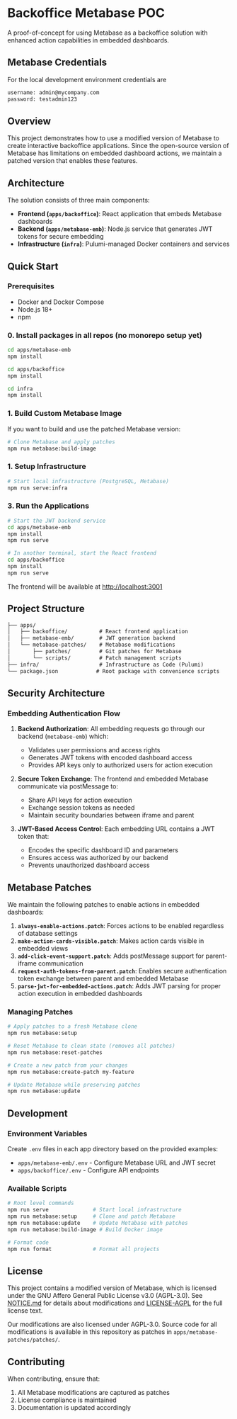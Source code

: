 # Backoffice Metabase POC

A proof-of-concept for using Metabase as a backoffice solution with enhanced action capabilities in embedded dashboards.

## Metabase Credentials

For the local development environment credentials are

```txt
username: admin@mycompany.com
password: testadmin123
```

## Overview

This project demonstrates how to use a modified version of Metabase to create interactive backoffice applications. Since the open-source version of Metabase has limitations on embedded dashboard actions, we maintain a patched version that enables these features.

## Architecture

The solution consists of three main components:

- **Frontend (`apps/backoffice`)**: React application that embeds Metabase dashboards
- **Backend (`apps/metabase-emb`)**: Node.js service that generates JWT tokens for secure embedding
- **Infrastructure (`infra`)**: Pulumi-managed Docker containers and services

## Quick Start

### Prerequisites

- Docker and Docker Compose
- Node.js 18+
- npm

### 0. Install packages in all repos (no monorepo setup yet)

```bash
cd apps/metabase-emb
npm install

cd apps/backoffice
npm install

cd infra
npm install

```

### 1. Build Custom Metabase Image

If you want to build and use the patched Metabase version:

```bash
# Clone Metabase and apply patches
npm run metabase:build-image
```

### 1. Setup Infrastructure

```bash
# Start local infrastructure (PostgreSQL, Metabase)
npm run serve:infra
```

### 3. Run the Applications

```bash
# Start the JWT backend service
cd apps/metabase-emb
npm install
npm run serve

# In another terminal, start the React frontend
cd apps/backoffice
npm install
npm run serve
```

The frontend will be available at <http://localhost:3001>

## Project Structure

```txt
├── apps/
│   ├── backoffice/          # React frontend application
│   ├── metabase-emb/        # JWT generation backend
│   └── metabase-patches/    # Metabase modifications
│       ├── patches/         # Git patches for Metabase
│       └── scripts/         # Patch management scripts
├── infra/                   # Infrastructure as Code (Pulumi)
└── package.json            # Root package with convenience scripts
```

## Security Architecture

### Embedding Authentication Flow

1. **Backend Authorization**: All embedding requests go through our backend (`metabase-emb`) which:
   - Validates user permissions and access rights
   - Generates JWT tokens with encoded dashboard access
   - Provides API keys only to authorized users for action execution

2. **Secure Token Exchange**: The frontend and embedded Metabase communicate via postMessage to:
   - Share API keys for action execution
   - Exchange session tokens as needed
   - Maintain security boundaries between iframe and parent

3. **JWT-Based Access Control**: Each embedding URL contains a JWT token that:
   - Encodes the specific dashboard ID and parameters
   - Ensures access was authorized by our backend
   - Prevents unauthorized dashboard access

## Metabase Patches

We maintain the following patches to enable actions in embedded dashboards:

1. **`always-enable-actions.patch`**: Forces actions to be enabled regardless of database settings
2. **`make-action-cards-visible.patch`**: Makes action cards visible in embedded views
3. **`add-click-event-support.patch`**: Adds postMessage support for parent-iframe communication
4. **`request-auth-tokens-from-parent.patch`**: Enables secure authentication token exchange between parent and embedded Metabase
5. **`parse-jwt-for-embedded-actions.patch`**: Adds JWT parsing for proper action execution in embedded dashboards

### Managing Patches

```bash
# Apply patches to a fresh Metabase clone
npm run metabase:setup

# Reset Metabase to clean state (removes all patches)
npm run metabase:reset-patches

# Create a new patch from your changes
npm run metabase:create-patch my-feature

# Update Metabase while preserving patches
npm run metabase:update
```

## Development

### Environment Variables

Create `.env` files in each app directory based on the provided examples:

- `apps/metabase-emb/.env` - Configure Metabase URL and JWT secret
- `apps/backoffice/.env` - Configure API endpoints

### Available Scripts

```bash
# Root level commands
npm run serve              # Start local infrastructure
npm run metabase:setup     # Clone and patch Metabase
npm run metabase:update    # Update Metabase with patches
npm run metabase:build-image # Build Docker image

# Format code
npm run format             # Format all projects
```

## License

This project contains a modified version of Metabase, which is licensed under the GNU Affero General Public License v3.0 (AGPL-3.0). See [NOTICE.md](NOTICE.md) for details about modifications and [LICENSE-AGPL](LICENSE-AGPL) for the full license text.

Our modifications are also licensed under AGPL-3.0. Source code for all modifications is available in this repository as patches in `apps/metabase-patches/patches/`.

## Contributing

When contributing, ensure that:

1. All Metabase modifications are captured as patches
2. License compliance is maintained
3. Documentation is updated accordingly
